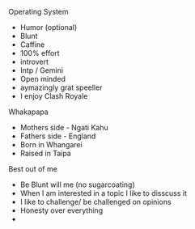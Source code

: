 Operating System
- Humor (optional) 
- Blunt
- Caffine
- 100% effort
- introvert
- Intp / Gemini 
- Open minded
- aymazingly grat speeller
- I enjoy Clash Royale

Whakapapa
- Mothers side - Ngati Kahu 
- Fathers side - England 
- Born in Whangarei 
- Raised in Taipa

Best out of me

- Be Blunt will me (no sugarcoating)
- When I am interested in a topic I like to disscuss it
- I like to challenge/ be challenged on opinions 
- Honesty over everything
- 